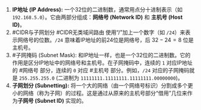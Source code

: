 1.  **IP地址 (IP Address):** 一个32位的二进制数，通常用点分十进制表示（如 `192.168.5.0`）。它由两部分组成：**网络号 (Network ID)** 和 **主机号 (Host ID)**。
2.  #CIDR与子网划分   #CIDR无类域间路由 使用“/”加上一个数字（如 `/24`）来表示网络号的位数。`/24` 意味着IP地址的前24位是网络号，后 $32-24=8$ 位是主机号。
3.  #子网掩码 (Subnet Mask): 和IP地址一样，也是一个32位的二进制数。它的作用是区分IP地址中的网络号和主机号。在子网掩码中，连续的 `1` 对应IP地址的 #网络号 部分，连续的 `0` 对应 #主机号 部分。例如，`/24` 对应的子网掩码就是 `255.255.255.0` (二进制为 `11111111.11111111.11111111.00000000`)。
4.  **子网划分 (Subnetting):** 将一个大的网络（由一个网络号标识）分割成多个更小的网络（称为子网）的过程。这是通过从原来的主机号部分“借用”几位来作为**子网号 (Subnet ID)** 实现的。